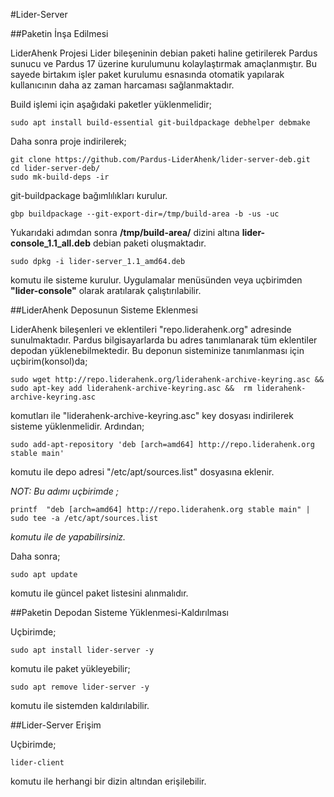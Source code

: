 #Lider-Server

##Paketin İnşa Edilmesi

LiderAhenk Projesi Lider bileşeninin debian paketi haline getirilerek Pardus sunucu ve Pardus 17 üzerine kurulumunu kolaylaştırmak amaçlanmıştır. Bu sayede birtakım işler paket kurulumu esnasında otomatik yapılarak kullanıcının daha az zaman harcaması sağlanmaktadır. 


Build işlemi için aşağıdaki paketler yüklenmelidir;

	sudo apt install build-essential git-buildpackage debhelper debmake

Daha sonra proje indirilerek;

	git clone https://github.com/Pardus-LiderAhenk/lider-server-deb.git
	cd lider-server-deb/
	sudo mk-build-deps -ir

git-buildpackage bağımlılıkları kurulur.

	gbp buildpackage --git-export-dir=/tmp/build-area -b -us -uc

Yukarıdaki adımdan sonra **/tmp/build-area/** dizini altına **lider-console_1.1_all.deb** debian paketi oluşmaktadır.

	sudo dpkg -i lider-server_1.1_amd64.deb

komutu ile sisteme kurulur. Uygulamalar menüsünden veya uçbirimden **"lider-console"** olarak aratılarak çalıştırılabilir.

##LiderAhenk Deposunun Sisteme Eklenmesi

LiderAhenk bileşenleri ve eklentileri "repo.liderahenk.org" adresinde sunulmaktadır. Pardus bilgisayarlarda bu adres tanımlanarak tüm eklentiler depodan yüklenebilmektedir. Bu deponun sisteminize tanımlanması için uçbirim(konsol)da;

	sudo wget http://repo.liderahenk.org/liderahenk-archive-keyring.asc && sudo apt-key add liderahenk-archive-keyring.asc &&  rm liderahenk-archive-keyring.asc

komutları ile "liderahenk-archive-keyring.asc" key dosyası indirilerek sisteme yüklenmelidir. Ardından;

	sudo add-apt-repository 'deb [arch=amd64] http://repo.liderahenk.org stable main'

komutu ile depo adresi "/etc/apt/sources.list" dosyasına eklenir. 

*NOT: Bu adımı uçbirimde ;*

	printf  "deb [arch=amd64] http://repo.liderahenk.org stable main" | sudo tee -a /etc/apt/sources.list

*komutu ile de yapabilirsiniz.*

Daha sonra;

	sudo apt update

komutu ile güncel paket listesini alınmalıdır. 

##Paketin Depodan Sisteme Yüklenmesi-Kaldırılması

Uçbirimde;

	sudo apt install lider-server -y

komutu ile paket yükleyebilir;

	sudo apt remove lider-server -y

komutu ile sistemden kaldırılabilir.

##Lider-Server Erişim

Uçbirimde;

	lider-client

komutu ile herhangi bir dizin altından erişilebilir.